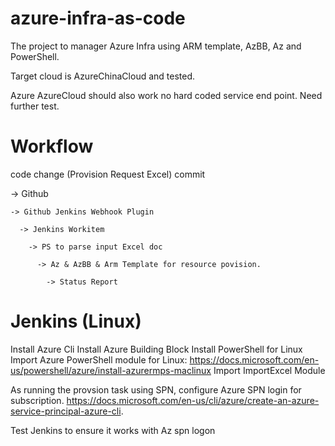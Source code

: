 # azure-infra-as-code

The project to manager Azure Infra using ARM template, AzBB, Az and PowerShell. 

Target cloud is AzureChinaCloud and tested. 

Azure AzureCloud should also work no hard coded service end point. Need further test.

Workflow
=========
code change (Provision Request Excel) commit

  -> Github 
  
    -> Github Jenkins Webhook Plugin 
    
      -> Jenkins Workitem 
      
        -> PS to parse input Excel doc
        
          -> Az & AzBB & Arm Template for resource povision. 
          
            -> Status Report

Jenkins (Linux)
================
Install Azure Cli
Install Azure Building Block
Install PowerShell for Linux
Import Azure PowerShell module for Linux: https://docs.microsoft.com/en-us/powershell/azure/install-azurermps-maclinux
Import ImportExcel Module

As running the provsion task using SPN, configure Azure SPN login for subscription. 
https://docs.microsoft.com/en-us/cli/azure/create-an-azure-service-principal-azure-cli.

Test Jenkins to ensure it works with Az spn logon 
